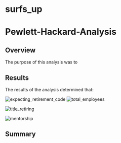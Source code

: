 # surfs_up

# Pewlett-Hackard-Analysis

## Overview
The purpose of this analysis was to 

## Results
The results of the analysis determined that:

![expecting_retirement_code](Resources/expecting_retirement_code.png)
![total_employees](Resources/total-employees.png)



![title_retiring](Resources/title_retiring.png)



![mentorship](Resources/mentorship.png)

## Summary

